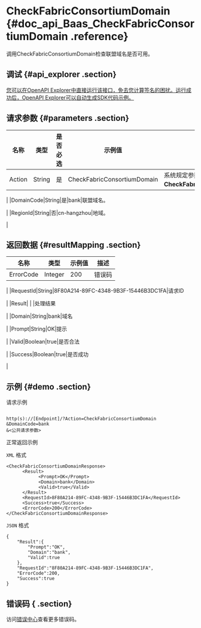 # CheckFabricConsortiumDomain {#doc_api_Baas_CheckFabricConsortiumDomain .reference}

调用CheckFabricConsortiumDomain检查联盟域名是否可用。

## 调试 {#api_explorer .section}

[您可以在OpenAPI Explorer中直接运行该接口，免去您计算签名的困扰。运行成功后，OpenAPI Explorer可以自动生成SDK代码示例。](https://api.aliyun.com/#product=Baas&api=CheckFabricConsortiumDomain&type=RPC&version=2018-12-21)

## 请求参数 {#parameters .section}

|名称|类型|是否必选|示例值|描述|
|--|--|----|---|--|
|Action|String|是|CheckFabricConsortiumDomain|系统规定参数。取值：**CheckFabricConsortiumDomain**。

 |
|DomainCode|String|是|bank|联盟域名。

 |
|RegionId|String|否|cn-hangzhou|地域。

 |

## 返回数据 {#resultMapping .section}

|名称|类型|示例值|描述|
|--|--|---|--|
|ErrorCode|Integer|200|错误码

 |
|RequestId|String|8F80A214-89FC-4348-9B3F-15446B3DC1FA|请求ID

 |
|Result| | |处理结果

 |
|Domain|String|bank|域名

 |
|Prompt|String|OK|提示

 |
|Valid|Boolean|true|是否合法

 |
|Success|Boolean|true|是否成功

 |

## 示例 {#demo .section}

请求示例

``` {#request_demo}

http(s)://[Endpoint]/?Action=CheckFabricConsortiumDomain
&DomainCode=bank
&<公共请求参数>

```

正常返回示例

`XML` 格式

``` {#xml_return_success_demo}
<CheckFabricConsortiumDomainResponse>
      <Result>
		    <Prompt>OK</Prompt>
		    <Domain>bank</Domain>
		    <Valid>true</Valid>
	  </Result>
	  <RequestId>8F80A214-89FC-4348-9B3F-15446B3DC1FA</RequestId>
	  <Success>true</Success>
	  <ErrorCode>200</ErrorCode>
</CheckFabricConsortiumDomainResponse>
```

`JSON` 格式

``` {#json_return_success_demo}
{
	"Result":{
		"Prompt":"OK",
		"Domain":"bank",
		"Valid":true
	},
	"RequestId":"8F80A214-89FC-4348-9B3F-15446B3DC1FA",
	"ErrorCode":200,
	"Success":true
}
```

## 错误码 { .section}

访问[错误中心](https://error-center.aliyun.com/status/product/Baas)查看更多错误码。

